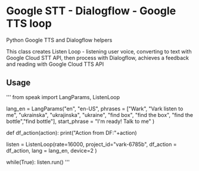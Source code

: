 # Google STT - Dialogflow - Google TTS loop
Python Google TTS and Dialogflow helpers

This class creates Listen Loop - listening user voice, converting to text with Google Cloud STT API, then process with Dialogflow, achieves a feedback and reading with Google Cloud TTS API

Usage
-----

'''
from speak import  LangParams, ListenLoop


lang_en = LangParams("en", "en-US",
                     phrases = ["Wark", "Vark listen to me",
                      "ukrainska", "ukrajinska", "ukraine",
                      "find box", "find the box", "find the bottle","find bottle"],
                     start_phrase = "I'm ready! Talk to me"
                     )

def df_action(action):
    print("Action from DF:"+action)

listen =  ListenLoop(rate=16000,
                     project_id="vark-6785b",
                     df_action = df_action,
                     lang = lang_en,
                     device=2
                     )

while(True):
    listen.run()
'''
